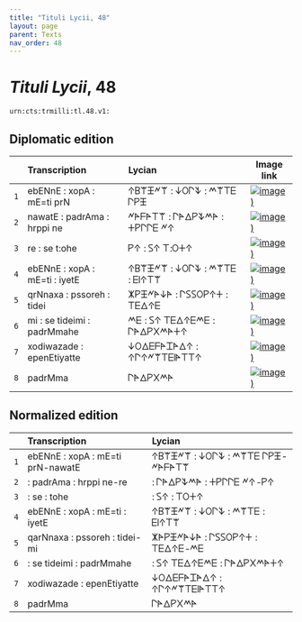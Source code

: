 ```yaml
---
title: "Tituli Lycii, 48"
layout: page
parent: Texts
nav_order: 48
---
```




# *Tituli Lycii*, 48




`urn:cts:trmilli:tl.48.v1:`

## Diplomatic edition

|  | Transcription | Lycian | Image link |
| :---: | :------ | :------ | --- |
| `1` | ebENnE : xopA : mE=ti prN | 𐊁𐊂𐊚𐊑𐊏𐊚 : 𐊜𐊒𐊓𐊙 : 𐊎𐊚𐊗𐊆 𐊓𐊕𐊑 |[![image)](http://www.homermultitext.org/iipsrv?IIIF=/project/homer/pyramidal/deepzoom/lycian/hc/v1/2007.02.0097.tif/pct:3.28,1.036,83.47,12.18/100,/0/default.jpg)](http://www.homermultitext.org/ict2/?urn=urn:cite2:lycian:hc.v1:2007.02.0097@0.03280,0.01036,0.8347,0.1218) |
| `2` | nawatE : padrAma : hrppi ne | 𐊏𐊀𐊇𐊀𐊗𐊚 : 𐊓𐊀𐊅𐊕𐊙𐊎𐊀 : 𐊛𐊕𐊓𐊓𐊆 𐊏𐊁 |[![image)](http://www.homermultitext.org/iipsrv?IIIF=/project/homer/pyramidal/deepzoom/lycian/hc/v1/2007.02.0097.tif/pct:3.987,10.23,83.47,12.18/100,/0/default.jpg)](http://www.homermultitext.org/ict2/?urn=urn:cite2:lycian:hc.v1:2007.02.0097@0.03987,0.1023,0.8347,0.1218) |
| `3` | re : se t:ohe | 𐊕𐊁 : 𐊖𐊁 𐊗:𐊒𐊛𐊁 |[![image)](http://www.homermultitext.org/iipsrv?IIIF=/project/homer/pyramidal/deepzoom/lycian/hc/v1/2007.02.0097.tif/pct:3.28,20.6,83.47,12.18/100,/0/default.jpg)](http://www.homermultitext.org/ict2/?urn=urn:cite2:lycian:hc.v1:2007.02.0097@0.03280,0.2060,0.8347,0.1218) |
| `4` | ebENnE : xopA : mE=ti : iyetE | 𐊁𐊂𐊚𐊑𐊏𐊚 : 𐊜𐊒𐊓𐊙 : 𐊎𐊚𐊗𐊆 : 𐊆𐊊𐊁𐊗𐊚 |[![image)](http://www.homermultitext.org/iipsrv?IIIF=/project/homer/pyramidal/deepzoom/lycian/hc/v1/2007.02.0097.tif/pct:3.473,36.4,92.28,18.52/100,/0/default.jpg)](http://www.homermultitext.org/ict2/?urn=urn:cite2:lycian:hc.v1:2007.02.0097@0.03473,0.3640,0.9228,0.1852) |
| `5` | qrNnaxa : pssoreh : tidei | 𐊌𐊕𐊑𐊏𐊀𐊜𐊀 : 𐊓𐊖𐊖𐊒𐊕𐊁𐊛 : 𐊗𐊆𐊅𐊁𐊆 |[![image)](http://www.homermultitext.org/iipsrv?IIIF=/project/homer/pyramidal/deepzoom/lycian/hc/v1/2007.02.0097.tif/pct:3.215,49.61,92.28,18.52/100,/0/default.jpg)](http://www.homermultitext.org/ict2/?urn=urn:cite2:lycian:hc.v1:2007.02.0097@0.03215,0.4961,0.9228,0.1852) |
| `6` | mi : se tideimi : padrMmahe | 𐊎𐊆 : 𐊖𐊁 𐊗𐊆𐊅𐊁𐊆𐊎𐊆 : 𐊓𐊀𐊅𐊕𐊐𐊎𐊀𐊛𐊁 |[![image)](http://www.homermultitext.org/iipsrv?IIIF=/project/homer/pyramidal/deepzoom/lycian/hc/v1/2007.02.0097.tif/pct:2.251,62.31,92.28,18.52/100,/0/default.jpg)](http://www.homermultitext.org/ict2/?urn=urn:cite2:lycian:hc.v1:2007.02.0097@0.02251,0.6231,0.9228,0.1852) |
| `7` | xodiwazade : epenEtiyatte | 𐊜𐊒𐊅𐊆𐊇𐊀𐊈𐊀𐊅𐊁 : 𐊁𐊓𐊁𐊏𐊚𐊗𐊆𐊊𐊀𐊗𐊗𐊁 |[![image)](http://www.homermultitext.org/iipsrv?IIIF=/project/homer/pyramidal/deepzoom/lycian/hc/v1/2007.02.0097.tif/pct:3.794,73.06,92.28,18.52/100,/0/default.jpg)](http://www.homermultitext.org/ict2/?urn=urn:cite2:lycian:hc.v1:2007.02.0097@0.03794,0.7306,0.9228,0.1852) |
| `8` | padrMma | 𐊓𐊀𐊅𐊕𐊐𐊎𐊀 |[![image)](http://www.homermultitext.org/iipsrv?IIIF=/project/homer/pyramidal/deepzoom/lycian/hc/v1/2007.02.0097.tif/pct:4.887,87.05,93.12,12.95/100,/0/default.jpg)](http://www.homermultitext.org/ict2/?urn=urn:cite2:lycian:hc.v1:2007.02.0097@0.04887,0.8705,0.9312,0.1295) |

## Normalized edition

|  | Transcription | Lycian |
| :---: | :------ | :------ |
| `1` | ebENnE : xopA : mE=ti prN-nawatE | 𐊁𐊂𐊚𐊑𐊏𐊚 : 𐊜𐊒𐊓𐊙 : 𐊎𐊚𐊗𐊆 𐊓𐊕𐊑-𐊏𐊀𐊇𐊀𐊗𐊚 |
| `2` | : padrAma : hrppi ne-re | : 𐊓𐊀𐊅𐊕𐊙𐊎𐊀 : 𐊛𐊕𐊓𐊓𐊆 𐊏𐊁-𐊕𐊁 |
| `3` | : se : tohe | : 𐊖𐊁 : 𐊗𐊒𐊛𐊁 |
| `4` | ebENnE : xopA : mE=ti : iyetE | 𐊁𐊂𐊚𐊑𐊏𐊚 : 𐊜𐊒𐊓𐊙 : 𐊎𐊚𐊗𐊆 : 𐊆𐊊𐊁𐊗𐊚 |
| `5` | qarNnaxa : pssoreh : tidei-mi | 𐊌𐊀𐊕𐊑𐊏𐊀𐊜𐊀 : 𐊓𐊖𐊖𐊒𐊕𐊁𐊛 : 𐊗𐊆𐊅𐊁𐊆-𐊎𐊆 |
| `6` | : se tideimi : padrMmahe | : 𐊖𐊁 𐊗𐊆𐊅𐊁𐊆𐊎𐊆 : 𐊓𐊀𐊅𐊕𐊐𐊎𐊀𐊛𐊁 |
| `7` | xodiwazade : epenEtiyatte | 𐊜𐊒𐊅𐊆𐊇𐊀𐊈𐊀𐊅𐊁 : 𐊁𐊓𐊁𐊏𐊚𐊗𐊆𐊊𐊀𐊗𐊗𐊁 |
| `8` | padrMma | 𐊓𐊀𐊅𐊕𐊐𐊎𐊀 |